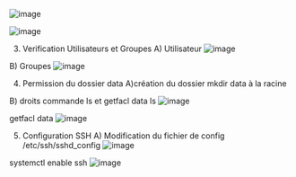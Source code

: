 ![image](https://github.com/user-attachments/assets/c8a5ea12-aba5-491a-82b3-3447c93c4b3f)

![image](https://github.com/user-attachments/assets/486c25c3-03d8-473e-9809-43951e85e983)

3) Verification Utilisateurs et Groupes
   A) Utilisateur
![image](https://github.com/user-attachments/assets/6a714545-62c2-4145-838b-966381b6126b)

 B) Groupes
 ![image](https://github.com/user-attachments/assets/8b5e156a-a973-494b-a7c3-061c8ce0b772)

4) Permission du dossier data
A)création du dossier
mkdir data à la racine

B) droits commande ls et getfacl data
ls
![image](https://github.com/user-attachments/assets/1747c538-5efb-4c83-93f2-59d24a35aa1c)

getfacl data
![image](https://github.com/user-attachments/assets/12e443d3-2410-43ef-a95a-f2af563543fd)

5) Configuration SSH
A) Modification du fichier de config /etc/ssh/sshd_config
![image](https://github.com/user-attachments/assets/cf37c3a3-3f8a-459d-b8d3-6674eb9fa57e)

systemctl enable ssh
![image](https://github.com/user-attachments/assets/829725d5-4dda-487a-8469-f03bee15ff99)


